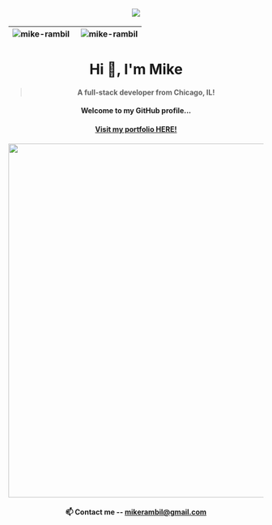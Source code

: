 
<h1 align="center">
    <img src="https://readme-typing-svg.herokuapp.com/?font=Righteous&size=35&center=true&vCenter=true&width=500&height=70&duration=4000&lines=Hi+There!+👋;+I'm+Micheal+Palliparambil!;" />
</h1>



|<div align="center"><img align="left" src="https://github-readme-streak-stats.herokuapp.com/?user=mike-rambil&" alt="mike-rambil" /></div>|<img align="right" src="https://github-readme-stats.vercel.app/api/top-langs?username=mike-rambil&show_icons=true&locale=en&layout=compact" alt="mike-rambil" />|
| ------------- | ------------- |



<div align="center">

#  &nbsp; Hi 👋, I'm Mike &nbsp; 
</div>

<h4 align="center">  
  
> A full-stack developer from Chicago, IL!


</h4>
<h4 align="center"> 
Welcome to my GitHub profile...
<br/>
</h4>

<h4 align="center">  
<a  align="center" href='https://micheal-palliparambil.vercel.app/'>Visit my portfolio HERE!</a>
</h4>


<h4 align="center">
<img src="https://user-images.githubusercontent.com/74038190/212284100-561aa473-3905-4a80-b561-0d28506553ee.gif" width="700"></div>
</h4> 









<h4 align="center">📫 Contact me -- <a href="mailto:mikerambil@gmail.com">mikerambil@gmail.com</a></h4>



